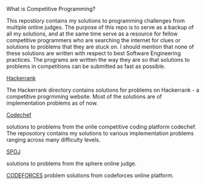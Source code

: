 What is Competitive Programming?

This repostiory contains my solutions to programming challenges from multiple online judges. The purpose of this repo is to serve as a backup of all my solutions, and at the same time serve as a resource for fellow competitive programmers who are searching the internet for clues or solutions to problems that they are stuck on.
I should mention that none of these solutions are written with respect to best Software Engineering practices. The programs are written the way they are so that solutions to problems in competitions can be submitted as fast as possible.

[Hackerrank](https://www.hackerrank.com/masterchief_01)

The Hackerrank directory contains solutions for problems on Hackerrank - a competitive progrmming website. Most of the solutions are of implementation problems as of now.

[Codechef](https://www.codechef.com)

solutions to problems from the onlie competitive coding platform codechef.
The reposotory contains my solutions to various implementation problems ranging across many difficulty levels.

[SPOJ](https://www.spoj.com/)

solutions to problems from the sphere online judge.

[CODEFORCES](https://codeforces.com/)
problem solutions from codeforces online platform.
